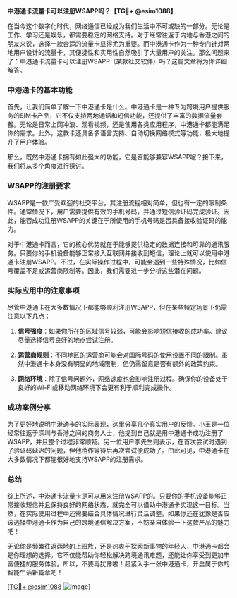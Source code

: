 **中港通卡流量卡可以注册WSAPP吗？【TG💪+ @esim1088】**

在当今这个数字化时代，网络通信已经成为我们生活中不可或缺的一部分。无论是工作、学习还是娱乐，都需要稳定的网络支持。对于经常往返于内地与香港之间的朋友来说，选择一款合适的流量卡显得尤为重要。而中港通卡作为一种专门针对两地用户设计的流量卡，其便捷性和实用性自然吸引了大量用户的关注。那么问题来了：中港通卡流量卡可以注册WSAPP（某款社交软件）吗？这篇文章将为你详细解答。

### 中港通卡的基本功能

首先，让我们简单了解一下中港通卡是什么。中港通卡是一种专为跨境用户提供服务的SIM卡产品，它不仅支持两地通话和短信功能，还提供了丰富的数据流量套餐。无论是日常上网冲浪、观看视频，还是使用各类应用程序，中港通卡都能满足你的需求。此外，这款卡还具备多语言支持、自动切换网络模式等功能，极大地提升了用户体验。

那么，既然中港通卡拥有如此强大的功能，它是否能够兼容WSAPP呢？接下来，我们将从多个角度进行探讨。

### WSAPP的注册要求

WSAPP是一款广受欢迎的社交平台，其注册流程相对简单，但也有一定的限制条件。通常情况下，用户需要提供有效的手机号码，并通过短信验证码完成验证。因此，能否成功注册WSAPP的关键在于所使用的手机号码是否具备接收验证码的能力。

对于中港通卡而言，它的核心优势就在于能够提供稳定的数据连接和可靠的通讯服务。只要你的手机设备能够正常接入互联网并接收到短信，理论上就可以使用中港通卡注册WSAPP。不过，在实际操作过程中，可能会遇到一些特殊情况，比如信号覆盖不足或运营商限制等。因此，我们需要进一步分析这些潜在问题。

### 实际应用中的注意事项

尽管中港通卡在大多数情况下都能够顺利注册WSAPP，但在某些特定场景下仍需注意以下几点：

1. **信号强度**：如果你所在的区域信号较弱，可能会影响短信接收的成功率。建议尽量选择信号良好的地点尝试注册。
   
2. **运营商规则**：不同地区的运营商可能会对国际号码的使用设置不同的限制。虽然中港通卡本身没有明显的地域限制，但仍需留意是否有额外的政策约束。

3. **网络环境**：除了信号问题外，网络速度也会影响注册过程。确保你的设备处于良好的Wi-Fi或移动网络环境下会更有利于顺利完成操作。

### 成功案例分享

为了更好地说明中港通卡的实际表现，这里分享几个真实用户的反馈。小王是一位经常往返于深圳与香港之间的商务人士，他提到自己就是用中港通卡成功注册了WSAPP，并且整个过程非常顺畅。另一位用户李先生则表示，在首次尝试时遇到了验证码延迟的问题，但他稍作等待后再次尝试便成功了。由此可见，中港通卡在大多数情况下都能很好地支持WSAPP的注册需求。

### 总结

综上所述，中港通卡流量卡是可以用来注册WSAPP的。只要你的手机设备能够正常接收短信并且保持良好的网络状态，就完全可以借助中港通卡实现这一目标。当然，在实际使用过程中还需要结合具体情况进行灵活调整。如果你还在犹豫是否应该选择中港通卡作为自己的跨境通信解决方案，不妨亲自体验一下这款产品的魅力吧！

无论你是频繁往返两地的上班族，还是热衷于探索新事物的年轻人，中港通卡都会是你理想的选择。它不仅能帮助你轻松解决跨境通讯难题，还能让你享受到更加丰富便捷的服务体验。所以，不要再犹豫啦！赶紧入手一张中港通卡，开启属于你的智能生活新篇章吧！

[[TG💪+ @esim1088](https://t.me/s/esim1088) ![Image](https://i.postimg.cc/4NQfJmqS/Snipaste-2025-05-13-00-14-12.png)]